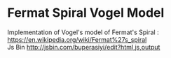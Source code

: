 # Fermat Spiral Vogel Model
Implementation of Vogel's model of Fermat's Spiral : https://en.wikipedia.org/wiki/Fermat%27s_spiral
<br/>
Js Bin
http://jsbin.com/buperasiyi/edit?html,js,output
